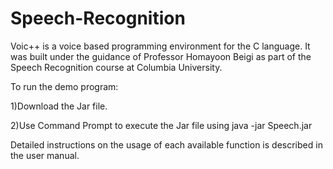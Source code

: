 # Speech-Recognition
Voic++ is a voice based programming environment for the C language. It was built under the guidance of Professor Homayoon Beigi
as part of the Speech Recognition course at Columbia University. 

To run the demo program: 

1)Download the Jar file.

2)Use Command Prompt to execute the Jar file using java -jar Speech.jar

Detailed instructions on the usage of each available function is described in the user manual.
